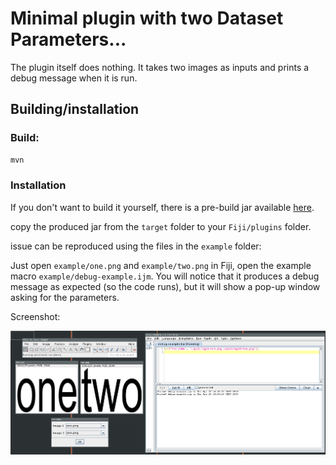 # Minimal plugin with two Dataset Parameters...

The plugin itself does nothing. It takes two images as inputs and prints a debug message when it is run.

## Building/installation

### Build:

```bash
mvn
```

### Installation

If you don't want to build it yourself, there is a pre-build jar available [here](https://github.com/k-dominik/minimal-fiji-plugin-issue/releases).

copy the produced jar from the `target` folder to your `Fiji/plugins` folder.

issue can be reproduced using the files in the `example` folder:

Just open `example/one.png` and `example/two.png` in Fiji, open the example macro `example/debug-example.ijm`.
You will notice that it produces a debug message as expected (so the code runs), but it will show a pop-up window asking for the parameters.


Screenshot:

![plugin screenshot](screenshots/scr1.png)

